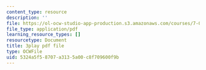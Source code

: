 ```yaml
---
content_type: resource
description: ''
file: https://ol-ocw-studio-app-production.s3.amazonaws.com/courses/7-01sc-fundamentals-of-biology-fall-2011/5324a5f58707a3135a00c8f709600f9b_OBloWTHFPZc.pdf
file_type: application/pdf
learning_resource_types: []
resourcetype: Document
title: 3play pdf file
type: OCWFile
uid: 5324a5f5-8707-a313-5a00-c8f709600f9b
---
```

